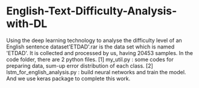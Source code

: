 # English-Text-Difficulty-Analysis-with-DL
Using the deep learning technology to analyse the difficulty level of an English sentence
dataset'ETDAD'.rar is the data set which is named 'ETDAD'. It is collected and processed by us, having 20453 samples.
In the code folder, there are 2 python files.
[1] my_util.py : some codes for preparing data, sum-up error distribution of each class.
[2] lstm_for_english_analysis.py : build neural networks and train the model. And we use keras package to complete this work.

